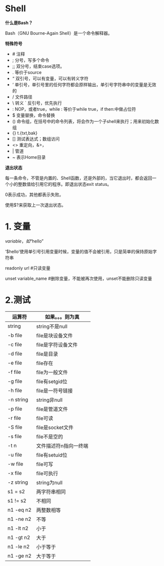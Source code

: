 # Shell

**什么是Bash？**

Bash（GNU Bourne-Again Shell）是一个命令解释器。 

**特殊符号**

- \# 注释
- ; 分号，写多个命令
- ;; 双分号，结束case选项。
- . 等价于source
- “ 双引号，可以有变量，可以有转义字符
- ‘ 单引号，单引号里的任何字符都会原样输出，单引号字符串中的变量是无效的
- / 文件路径
- \ 转义
` 反引号，优先执行
- : NOP，或者true，while : 等价于while true，if then:中做占位符
- $ 变量替换，命令替换
- () 命令组，在括号中的命令列表，将会作为一个子shell来执行；用来初始化数组
- {} t.{txt,bak}
- [] 测试表达式；数组访问
- <> 重定向，&>，
- | 管道
- ~ 表示Home目录

**退出状态**

每一条命令，不管是内置的、Shell函数，还是外部的，当它退出时，都会返回一个小的整数值给引用它的程序。即退出状态exit status。


0表示成功，其他都表示失败。

使用$?来获取上一次退出状态。


# 1. 变量

$variable，如“$hello”

‘$hello’使用单引号引用变量时候，变量的值不会被引用，只是简单的保持原始字符串

readonly url #只读变量

unset variable_name #删除变量，不能被再次使用，unset不能删除只读变量

# 2.测试

运算符 |如果。。。则为真
--|--
string|string不是null
-b file|file是块设备文件
-c file|file是字符设备文件
-d file|file是目录
-e file|file存在
-f file|file为一般文件
-g file|file有setgid位
-h file|file是一符号链接
-n string|string非null
-p file|file是管道文件
-r file|file可读
-S file|file是socket文件
-s file|file不是空的
-t n|文件描述符n指向一终端
-u file|file有setuid位
-w file|file可写
-x file|file可执行
-z string|string为null
s1 = s2|两字符串相同
s1 != s2|不相同
n1 -eq n2|两整数相等
n1 -ne n2|不等
n1 -lt n2|小于
n1 -gt n2|大于
n1 -le n2|小于等于
n1 -ge n2|大于等于

